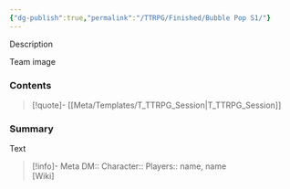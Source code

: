 ```yaml
---
{"dg-publish":true,"permalink":"/TTRPG/Finished/Bubble Pop S1/"}
---
```


Description

Team image

### Contents

> [!quote]- [[Meta/Templates/T_TTRPG_Session\|T_TTRPG_Session]]
> 
<div class="transclusion internal-embed is-loaded"><div class="markdown-embed">



### Summary

Text

</div></div>




> [!info]- Meta
> DM::
> Character::
> Players:: name, name  
> [Wiki]


